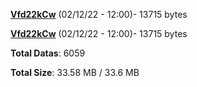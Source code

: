 [**Vfd22kCw**](/data/Vfd22kCw.txt) (02/12/22 - 12:00)- 13715 bytes

[**Vfd22kCw**](/data/Vfd22kCw.txt) (02/12/22 - 12:00)- 13715 bytes

**Total Datas**: 6059

**Total Size**: 33.58 MB / 33.6 MB